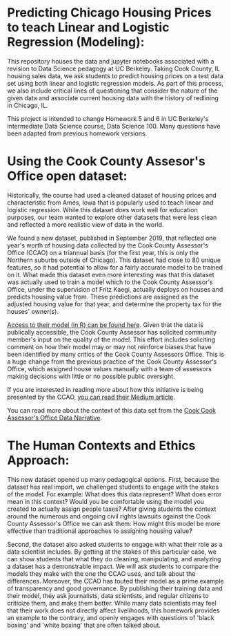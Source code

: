 # Predicting Chicago Housing Prices to teach Linear and Logistic Regression (Modeling):

This repository houses the data and jupyter notebooks associated with a revision to Data Science pedagogy at UC Berkeley. Taking Cook County, IL housing sales data, we ask students to predict housing prices on a test data set using both linear and logistic regression models. As part of this process, we also include critical lines of questioning that consider the nature of the given data and associate current housing data with the history of redlining in Chicago, IL.

This project is intended to change Homework 5 and 6 in UC Berkeley's intermediate Data Science course, Data Science 100. Many questions have been adapted from previous homework versions.

# Using the Cook County Assesor's Office open dataset:

Historically, the course had used a cleaned dataset of housing prices and characteristic from Ames, Iowa that is popularly used to teach linear and logistic regression. While this dataset does work well for education purposes, our team wanted to explore other datasets that were less clean and reflected a more realistic view of data in the world.

We found a new dataset, published in September 2019, that reflected one year's worth of housing data collected by the Cook County Assessor's Office (CCAO) on a triannual basis (for the first year, this is only the Northern suburbs outside of Chicago). This dataset had close to 80 unique features, so it had potential to allow for a fairly accurate model to be trained on it. What made this dataset even more interesting was that this dataset was actually used to train a model which to the Cook County Assessor's Office, under the supervision of Fritz Kaegi, actually deploys on houses and predicts housing value from. These predictions are assigned as the adjusted housing value for that year, and determine the property tax for the houses' owner(s).

[Access to their model (in R) can be found here](https://gitlab.com/ccao-data-science---modeling). Given that the data is publically accessible, the Cook County Assessor has solicited community member's input on the quality of the model. This effort includes soliciting comment on how their model may or may not reinforce biases that have been identified by many critics of the Cook County Assessors Office. This is a huge change from the previous practice of the Cook County Assessor's Office, which assigned house values manually with a team of assessors making decisions with little or no possible public oversight.

If you are interested in reading more about how this initiative is being presented by the CCAO, [you can read their Medium article](https://medium.com/@AssessorCook/why-the-cook-county-assessors-office-made-its-residential-assessment-code-and-data-public-c964acfa7b0f).

You can read more about the context of this data set from the [Cook Cook Assessor's Office Data Narrative](https://datacatalog.cookcountyil.gov/stories/s/Cook-County-Assessor-Valuation-Data-Release/p2kt-hk36).

# The Human Contexts and Ethics Approach:

This new dataset opened up many pedagogical options. First, because the dataset has real import, we challenged students to engage with the stakes of the model. For example: What does this data represent? What does error mean in this context? Would you be comfortable using the model you created to actually assign people taxes? After giving students the context around the numerous and ongoing civil rights lawsuits against the Cook County Assessor's Office we can ask them: How might this model be more effective than traditional approaches to assigning housing value? 

Second, the dataset also asked students to engage with what their role as a data scientist includes. By getting at the stakes of this particular case, we can show students that what they do cleaning, manipulating, and analyzing a dataset has a demonstrable impact. We will ask students to compare the models they make with the one the CCAO uses, and talk about the differences. Moreover, the CCAO has touted their model as a prime example of transparency and good governance. By publishing their training data and their model, they ask journalists, data scientists, and regular citizens to criticize them, and make them better. While many data scientists may feel that their work does not directly affect livelihoods, this homework provides an example to the contrary, and openly engages with questions of 'black boxing' and 'white boxing' that are often talked about.
